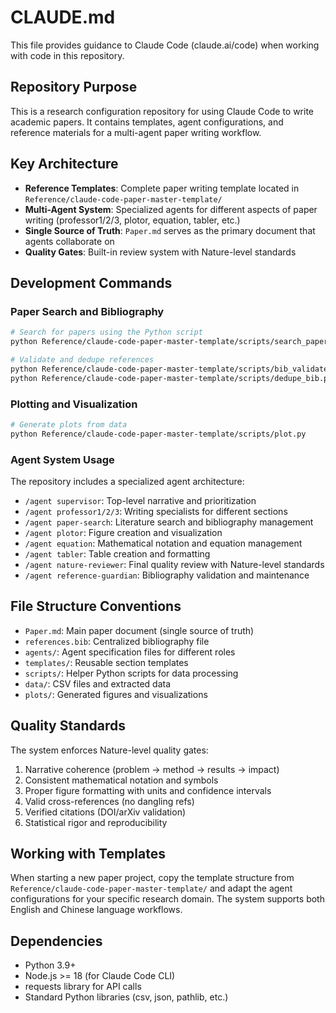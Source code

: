 # CLAUDE.md

This file provides guidance to Claude Code (claude.ai/code) when working with code in this repository.

## Repository Purpose
This is a research configuration repository for using Claude Code to write academic papers. It contains templates, agent configurations, and reference materials for a multi-agent paper writing workflow.

## Key Architecture
- **Reference Templates**: Complete paper writing template located in `Reference/claude-code-paper-master-template/`
- **Multi-Agent System**: Specialized agents for different aspects of paper writing (professor1/2/3, plotor, equation, tabler, etc.)
- **Single Source of Truth**: `Paper.md` serves as the primary document that agents collaborate on
- **Quality Gates**: Built-in review system with Nature-level standards

## Development Commands

### Paper Search and Bibliography
```bash
# Search for papers using the Python script
python Reference/claude-code-paper-master-template/scripts/search_papers.py --q "your query" --n 10 --out data/papers.csv --bib references.bib

# Validate and dedupe references
python Reference/claude-code-paper-master-template/scripts/bib_validate.py
python Reference/claude-code-paper-master-template/scripts/dedupe_bib.py
```

### Plotting and Visualization
```bash
# Generate plots from data
python Reference/claude-code-paper-master-template/scripts/plot.py
```

### Agent System Usage
The repository includes a specialized agent architecture:
- `/agent supervisor`: Top-level narrative and prioritization
- `/agent professor1/2/3`: Writing specialists for different sections
- `/agent paper-search`: Literature search and bibliography management  
- `/agent plotor`: Figure creation and visualization
- `/agent equation`: Mathematical notation and equation management
- `/agent tabler`: Table creation and formatting
- `/agent nature-reviewer`: Final quality review with Nature-level standards
- `/agent reference-guardian`: Bibliography validation and maintenance

## File Structure Conventions
- `Paper.md`: Main paper document (single source of truth)
- `references.bib`: Centralized bibliography file
- `agents/`: Agent specification files for different roles
- `templates/`: Reusable section templates
- `scripts/`: Helper Python scripts for data processing
- `data/`: CSV files and extracted data
- `plots/`: Generated figures and visualizations

## Quality Standards
The system enforces Nature-level quality gates:
1. Narrative coherence (problem → method → results → impact)
2. Consistent mathematical notation and symbols
3. Proper figure formatting with units and confidence intervals
4. Valid cross-references (no dangling refs)
5. Verified citations (DOI/arXiv validation)
6. Statistical rigor and reproducibility

## Working with Templates
When starting a new paper project, copy the template structure from `Reference/claude-code-paper-master-template/` and adapt the agent configurations for your specific research domain. The system supports both English and Chinese language workflows.

## Dependencies
- Python 3.9+
- Node.js >= 18 (for Claude Code CLI)
- requests library for API calls
- Standard Python libraries (csv, json, pathlib, etc.)